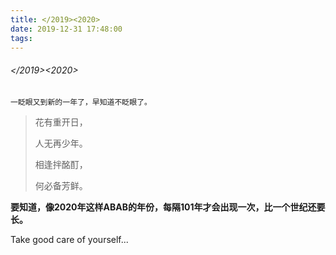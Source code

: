 ```yaml
---
title: </2019><2020>
date: 2019-12-31 17:48:00
tags:
---
```



###### </2019><2020>

`一眨眼又到新的一年了，早知道不眨眼了。`

> 花有重开日，
>
> 人无再少年。
>
> 相逢拌酩酊，
>
> 何必备芳鲜。

**要知道，像2020年这样ABAB的年份，每隔101年才会出现一次，比一个世纪还要长。**

Take good care of yourself...

